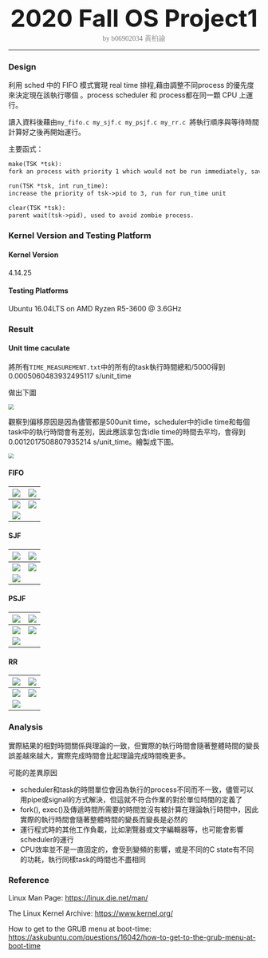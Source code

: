 <center><font size="30"><b>2020 Fall OS Project1</b></font></center>

<center><span style="font-weight:light; color:#7a7a7a; font-family:Merriweather;">by b06902034 </span><span style="font-weight:light; color:#7a7a7a; font-family:Noto Serif CJK SC;">黃柏諭</span></center>

---

### Design

利用 sched 中的 FIFO 模式實現 real time 排程,藉由調整不同process 的優先度來決定現在該執行哪個 。process scheduler 和 process都在同一顆 CPU 上運行。

讀入資料後藉由`my_fifo.c my_sjf.c my_psjf.c my_rr.c `將執行順序與等待時間計算好之後再開始運行。

主要函式：

```txt
make(TSK *tsk):
fork an process with priority 1 which would not be run immediately, save the pid to tsk->pid.

run(TSK *tsk, int run_time):
increase the priority of tsk->pid to 3, run for run_time unit

clear(TSK *tsk):
parent wait(tsk->pid), used to avoid zombie process.
```

### Kernel Version and Testing Platform

#### Kernel Version

4.14.25

#### Testing Platforms

Ubuntu 16.04LTS on AMD Ryzen R5-3600 @ 3.6GHz

### Result

#### Unit time caculate

將所有`TIME_MEASUREMENT.txt`中的所有的task執行時間總和/$5000$得到 $0.0005060483932495117$ s/unit_time

做出下圖

<img src="png/TIME_MEASUREMENT.png" style="zoom:67%;" />

觀察到偏移原因是因為儘管都是500unit time，scheduler中的idle time和每個task中的執行時間會有差別，因此應該拿包含idle time的時間去平均，會得到$0.0012017508807935214$ s/unit_time。繪製成下圖。

<img src="png/TIME_MEASUREMENT_new.png" style="zoom:67%;" />

#### FIFO

| ![](png/FIFO_1.png) | ![](png/FIFO_2.png) |
| ------------------- | ------------------- |
| ![](png/FIFO_3.png) | ![](png/FIFO_4.png) |
| ![](png/FIFO_5.png) |                     |

#### SJF

| ![](png/SJF_1.png) | ![](png/SJF_2.png) |
| ------------------- | ------------------- |
| ![](png/SJF_3.png) | ![](png/SJF_4.png) |
| ![](png/SJF_5.png) |                     |

#### PSJF

| ![](png/PSJF_1.png) | ![](png/PSJF_2.png) |
| ------------------- | ------------------- |
| ![](png/PSJF_3.png) | ![](png/PSJF_4.png) |
| ![](png/PSJF_5.png) |                     |

#### RR

| ![](png/RR_1.png) | ![](png/RR_2.png) |
| ------------------- | ------------------- |
| ![](png/RR_3.png) | ![](png/RR_4.png) |
| ![](png/RR_5.png) |                     |

### Analysis

實際結果的相對時間關係與理論的一致，但實際的執行時間會隨著整體時間的變長誤差越來越大，實際完成時間會比起理論完成時間晚更多。



可能的差異原因

* scheduler和task的時間單位會因為執行的process不同而不一致，儘管可以用pipe或signal的方式解決，但這就不符合作業的對於單位時間的定義了
* fork(), exec()及傳遞時間所需要的時間並沒有被計算在理論執行時間中，因此實際的執行時間會隨著整體時間的變長而變長是必然的
* 運行程式時的其他工作負載，比如瀏覽器或文字編輯器等，也可能會影響scheduler的運行
* CPU效率並不是一直固定的，會受到變頻的影響，或是不同的C state有不同的功耗，執行同樣task的時間也不盡相同

### Reference

Linux Man Page: https://linux.die.net/man/

The Linux Kernel Archive: https://www.kernel.org/

How to get to the GRUB menu at boot-time: https://askubuntu.com/questions/16042/how-to-get-to-the-grub-menu-at-boot-time